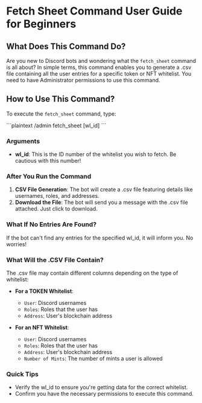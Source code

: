 # Fetch Sheet Command User Guide for Beginners

## What Does This Command Do?

Are you new to Discord bots and wondering what the `fetch_sheet` command is all about? In simple terms, this command enables you to generate a .csv file containing all the user entries for a specific token or NFT whitelist. You need to have Administrator permissions to use this command.

## How to Use This Command?

To execute the `fetch_sheet` command, type:

\`\`\`plaintext
/admin fetch_sheet [wl_id]
\`\`\`

### Arguments

- **wl_id**: This is the ID number of the whitelist you wish to fetch. Be cautious with this number!

### After You Run the Command

1. **CSV File Generation**: The bot will create a .csv file featuring details like usernames, roles, and addresses.
2. **Download the File**: The bot will send you a message with the .csv file attached. Just click to download.

### What If No Entries Are Found?

If the bot can't find any entries for the specified wl_id, it will inform you. No worries!

### What Will the .CSV File Contain?

The .csv file may contain different columns depending on the type of whitelist:

- **For a TOKEN Whitelist**:
  - `User`: Discord usernames
  - `Roles`: Roles that the user has
  - `Address`: User's blockchain address
  
- **For an NFT Whitelist**:
  - `User`: Discord usernames
  - `Roles`: Roles that the user has
  - `Address`: User's blockchain address
  - `Number of Mints`: The number of mints a user is allowed

### Quick Tips

- Verify the wl_id to ensure you're getting data for the correct whitelist.
- Confirm you have the necessary permissions to execute this command.

